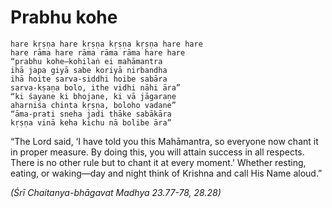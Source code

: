 # Prabhu kohe

    hare kṛṣṇa hare kṛṣṇa kṛṣṇa kṛṣṇa hare hare
    hare rāma hare rāma rāma rāma hare hare
    “prabhu kohe—kohilaṅ ei mahāmantra
    ihā japa giyā sabe koriyā nirbandha
    ihā hoite sarva-siddhi hoibe sabāra
    sarva-kṣaṇa bolo, ithe vidhi nāhi āra”
    “ki śayane ki bhojane, ki vā jāgaraṇe
    aharniśa chinta kṛṣṇa, boloho vadane”
    “āma-prati sneha jadi thāke sabākāra
    kṛṣṇa vinā keha kichu nā bolibe āra”

“The Lord said, ‘I have told you this Mahāmantra, so everyone now chant it in proper measure. By doing this, you will attain success in all respects. There is no other rule but to chant it at every moment.’ Whether resting, eating, or waking—day and night think of Krishna and call His Name aloud.”

*(Śrī Chaitanya-bhāgavat Madhya 23.77-78, 28.28)*

